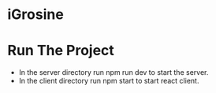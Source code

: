 # iGrosine

# Run The Project
- In the server directory run npm run dev to start the server.
- In the client directory run npm start to start react client.
